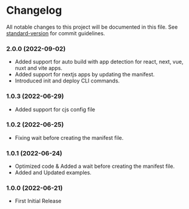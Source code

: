 # Changelog

All notable changes to this project will be documented in this file. See [standard-version](https://github.com/conventional-changelog/standard-version) for commit guidelines.

### 2.0.0 (2022-09-02)
- Added support for auto build with app detection for react, next, vue, nuxt and vite apps.
- Added support for nextjs apps by updating the manifest.
- Introduced init and deploy CLI commands.

### 1.0.3 (2022-06-29)
- Added support for cjs config file

### 1.0.2 (2022-06-25)
- Fixing wait before creating the manifest file.
  
### 1.0.1 (2022-06-24)
- Optimized code & Added a wait before creating the manifest file.
- Added and Updated examples.

### 1.0.0 (2022-06-21)
- First Initial Release
